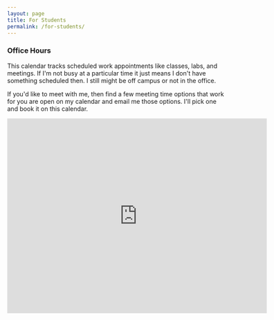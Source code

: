 ```yaml
---
layout: page
title: For Students
permalink: /for-students/
---
```


### Office Hours

This calendar tracks scheduled work appointments like classes, labs, and meetings. If I'm not busy at a particular time it just means I don't have something scheduled then. I still might be off campus or not in the office.

If you'd like to meet with me, then find a few meeting time options that work for you are open on my calendar and email me those options. I'll pick one and book it on this calendar.

<div class="responsive-iframe-container">
<iframe src="https://calendar.google.com/calendar/embed?title=This%20Week&amp;showNav=0&amp;showDate=0&amp;showPrint=0&amp;showTabs=0&amp;showCalendars=0&amp;showTz=0&amp;mode=WEEK&amp;height=300&amp;wkst=1&amp;bgcolor=%23FFFFFF&amp;src=vk5v85fi8pi94oncime3v1u16g%40group.calendar.google.com&amp;color=%23182C57&amp;ctz=America%2FChicago" style="border-width:0" width="600" height="450" frameborder="0" scrolling="no"></iframe>
</div>
